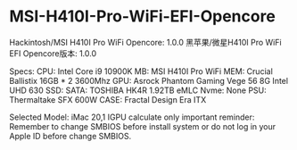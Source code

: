 # MSI-H410I-Pro-WiFi-EFI-Opencore
Hackintosh/MSI H410I Pro WiFi  Opencore: 1.0.0
黑苹果/微星H410I Pro WiFi EFI  Opencore版本: 1.0.0

Specs:
CPU: Intel Core i9 10900K
MB: MSI H410I Pro WiFi
MEM: Crucial Ballistix 16GB * 2 3600Mhz
GPU: Asrock Phantom Gaming Vege 56 8G
     Intel UHD 630 
SSD:
    SATA: TOSHIBA HK4R 1.92TB eMLC
    Nvme: None
PSU: Thermaltake SFX 600W
CASE: Fractal Design Era ITX

Selected Model: iMac 20,1
IGPU calculate only
important reminder: Remember to change SMBIOS before install system or do not log in your Apple ID before change SMBIOS.
